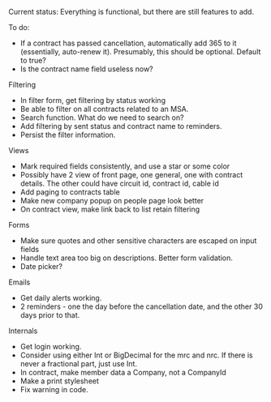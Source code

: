 Current status: Everything is functional, but there are still features to add.

To do:

* If a contract has passed cancellation, automatically add 365 to it (essentially, auto-renew it). Presumably, this should be optional. Default to true?
* Is the contract name field useless now?

Filtering
* In filter form, get filtering by status working
* Be able to filter on all contracts related to an MSA.
* Search function. What do we need to search on?
* Add filtering by sent status and contract name to reminders.
* Persist the filter information.

Views
* Mark required fields consistently, and use a star or some color
* Possibly have 2 view of front page, one general, one with contract details. The other could have circuit id, contract id, cable id
* Add paging to contracts table
* Make new company popup on people page look better
* On contract view, make link back to list retain filtering

Forms
* Make sure quotes and other sensitive characters are escaped on input fields
* Handle text area too big on descriptions. Better form validation.
* Date picker?

Emails
* Get daily alerts working.
* 2 reminders - one the day before the cancellation date, and the other 30 days prior to that.

Internals
* Get login working.
* Consider using either Int or BigDecimal for the mrc and nrc. If there is never a fractional part, just use Int.
* In contract, make member data a Company, not a CompanyId
* Make a print stylesheet
* Fix warning in code.
